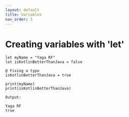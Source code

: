 ```yaml
---
layout: default
title: Variables
nav_order: 3
---
```


# Creating variables with 'let'

```
let myName = "Yaga RF"
let isKotlinBetterThanJava = false

@ Fixing a typo
isKotlinBetterThanJava = true

print(myName)
print(isKotlinBetterThanJava)
```

```
Output:

Yaga RF
true
```